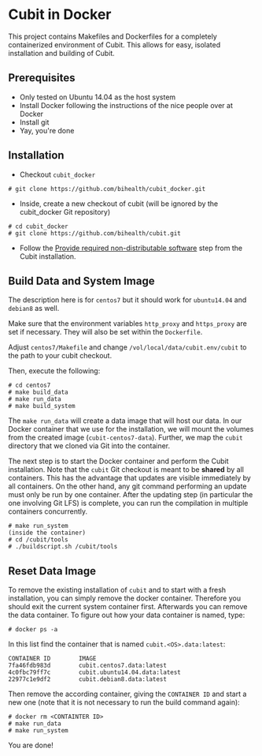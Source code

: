 # Cubit in Docker

This project contains Makefiles and Dockerfiles for a completely containerized environment of Cubit.
This allows for easy, isolated installation and building of Cubit.

## Prerequisites

- Only tested on Ubuntu 14.04 as the host system
- Install Docker following the instructions of the nice people over at Docker
- Install git
- Yay, you're done

## Installation

- Checkout `cubit_docker`

```
# git clone https://github.com/bihealth/cubit_docker.git
```

- Inside, create a new checkout of cubit (will be ignored by the cubit_docker Git repository)

```
# cd cubit_docker
# git clone https://github.com/bihealth/cubit.git
```

- Follow the [Provide required non-distributable software](https://github.com/bihealth/cubit/blob/master/tools/README.md#provide-required-non-distributable-software) step from the Cubit installation.

## Build Data and System Image

The description here is for `centos7` but it should work for `ubuntu14.04` and `debian8` as well.

Make sure that the environment variables `http_proxy` and `https_proxy` are set if necessary.
They will also be set within the `Dockerfile`.

Adjust `centos7/Makefile` and change `/vol/local/data/cubit.env/cubit` to the path to your cubit checkout.

Then, execute the following:

```
# cd centos7
# make build_data
# make run_data
# make build_system
```

The `make run_data` will create a data image that will host our data.
In our Docker container that we use for the installation, we will mount the volumes from the created image (`cubit-centos7-data`).
Further, we map the `cubit` directory that we cloned via Git into the container.

The next step is to start the Docker container and perform the Cubit installation.
Note that the `cubit` Git checkout is meant to be **shared** by all containers.
This has the advantage that updates are visible immediately by all containers.
On the other hand, any git command performing an update must only be run by one container.
After the updating step (in particular the one involving Git LFS) is complete, you can run the compilation in multiple containers concurrently.

```
# make run_system
(inside the container)
# cd /cubit/tools
# ./buildscript.sh /cubit/tools
```

## Reset Data Image

To remove the existing installation of `cubit` and to start with a fresh
installation, you can simply remove the docker container. Therefore you should
exit the current system container first. Afterwards you can remove the data
container. To figure out how your data container is named, type:

```
# docker ps -a
```

In this list find the container that is named `cubit.<OS>.data:latest`:

```
CONTAINER ID        IMAGE                           
7fa46fdb983d        cubit.centos7.data:latest       
4c0fbc79ff7c        cubit.ubuntu14.04.data:latest   
22977c1e9df2        cubit.debian8.data:latest       
```

Then remove the according container, giving the `CONTAINER ID` and start a new
one (note that it is not necessary to run the build command again):

```
# docker rm <CONTAINTER ID>
# make run_data
# make run_system
```

You are done!
